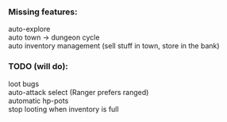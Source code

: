 ### Missing features:
auto-explore  
auto town -> dungeon cycle    
auto inventory management (sell stuff in town, store in the bank)  

### TODO (will do):
loot bugs  
auto-attack select (Ranger prefers ranged)  
automatic hp-pots  
stop looting when inventory is full  


